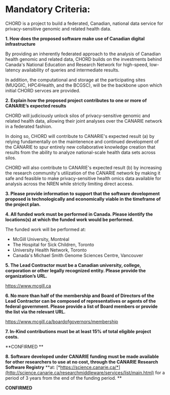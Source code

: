Mandatory Criteria:
===================

CHORD is a project to build a federated, Canadian, national data
service for privacy-sensitive genomic and related health data.

**1. How does the proposed software make use of Canadian digital infrastructure**

By providing an inherently federated approach to the analysis of 
Canadian health genomic and related data, CHORD builds on the
investments behind Canada's National Education and Research Network
for high-speed, low-latency availability of queries and intermediate
results.

In addition, the computational and storage at the participating
sites (MUQGIC, HPC4Health, and the BCGSC), will be the backbone
upon which initial CHORD servces are provided.

**2. Explain how the proposed project contributes to one or more of CANARIE’s expected results**

CHORD will judiciously unlock silos of privacy-sensitive genomic
and related health data, allowing their joint analyses over the
CANARIE network in a federated fashion.

In doing so, CHORD will contribute to CANARIE's expected result
(a) by relying fundamentally on the maintenence and continued
development of the CANARIE to spur entirely new collaborative
knowledge creation that results from the ability to analyze national-scale
health data sets across silos.

CHORD will also contribute to CANARIE's expected result (b) by
increasing the research community's utilization of the CANARIE
network by making it safe and feasible to make privacy-sensitive
health omics data available for analysis across the NREN while
strictly limiting direct access.

**3. Please provide information to support that the software development
proposed is technologically and economically viable in the timeframe of
the project plan.**


**4. All funded work must be performed in Canada. Please identify the
locations(s) at which the funded work would be performed.**

The funded work will be performed at:
* McGill University, Montréal
* The Hospital for Sick Children, Toronto
* University Health Network, Toronto
* Canada's Michael Smith Genome Sciences Centre, Vancouver

**5. The Lead Contractor must be a Canadian university, college,
corporation or other legally recognized entity. Please provide the
organization’s URL.**

https://www.mcgill.ca

**6. No more than half of the membership and Board of Directors of the
Lead Contractor can be composed of representatives or agents of the
federal government. Please provide a list of Board members or provide
the list via the relevant URL.**

https://www.mcgill.ca/boardofgovernors/membership

**7. In-Kind contributions must be at least 15% of total eligible
project costs.** 

**CONFIRMED **

**8. Software developed under CANARIE funding must be made available for
other researchers to use at no cost, through the CANARIE Research
Software Registry** **at:
[*https://science.canarie.ca/*](http://science.canarie.ca/researchmiddleware/services/list/main.html)
for a period of 3 years from the end of the funding period. **

**CONFIRMED**
